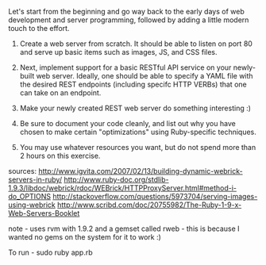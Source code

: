 Let's start from the beginning and go way back to the early days of web development and server programming, followed by adding a little modern touch to the effort.

 

1. Create a web server from scratch.  It should be able to listen on port 80 and serve up basic items such as images, JS, and CSS files.

 

2. Next, implement support for a basic RESTful API service on your newly-built web server.  Ideally, one should be able to specify a YAML file with the desired REST endpoints (including specifc HTTP VERBs) that one can take on an endpoint.

 

3. Make your newly created REST web server do something interesting :)

 

4. Be sure to document your code cleanly, and list out why you have chosen to make certain "optimizations" using Ruby-specific techniques.

 

5. You may use whatever resources you want, but do not spend more than 2 hours on this exercise.


sources:
http://www.igvita.com/2007/02/13/building-dynamic-webrick-servers-in-ruby/
http://www.ruby-doc.org/stdlib-1.9.3/libdoc/webrick/rdoc/WEBrick/HTTPProxyServer.html#method-i-do_OPTIONS
http://stackoverflow.com/questions/5973704/serving-images-using-webrick
http://www.scribd.com/doc/20755982/The-Ruby-1-9-x-Web-Servers-Booklet

  note - uses rvm with 1.9.2 and a gemset called rweb - this is because I wanted no gems on the system for it to work :)

  To run - sudo ruby app.rb